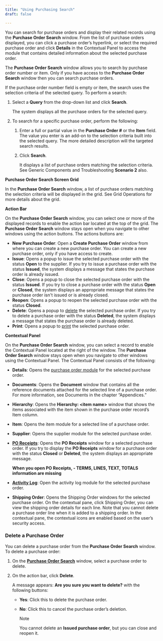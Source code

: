 ```yaml
---
title: "Using Purchasing Search"
draft: false

---
```


You can search for purchase orders and display their related records using the **Purchase Order Search** window. From the list of purchase orders displayed, you can click a purchase order’s hyperlink, or select the required purchase order and click **Details** in the Contextual Panel to access the module that contains detailed information about the selected purchase order.

The **Purchase Order Search** window allows you to search by purchase order number or item. Only if you have access to the **Purchase Order Search** window then you can search purchase orders.

If the purchase order number field is empty or item, the search uses the selection criteria of the selected query. 
To perform a search:

1.  Select a **Query** from the drop-down list and click **Search**.

    The system displays all the purchase orders for the selected query.

1.  To search for a specific purchase order, perform the following:

    1.  Enter a full or partial value in the **Purchase Order #** or the **Item** field.    The value you enter is an add-on to the selection criteria built into the selected query. The more detailed description will the targeted search results.

    2. Click **Search**.

        It displays a list of purchase orders matching the selection criteria. See Generic Components and Troubleshooting **Scenario 2** also.
    
**Purchase Order Search Screen Grid**

In the **Purchase Order Search** window, a list of purchase orders matching the selection criteria will be displayed in the grid. See Grid Operations for more details about the grid.

**Action Bar**

On the **Purchase Order Search** window, you can select one or more of the displayed records to enable the action bar located at the top of the grid. The **Purchase Order Search** window stays open when you navigate to other windows using the action buttons. The actions buttons are:

-   **New Purchase Order**: Open a **Create Purchase Order** window from where you can create a new purchase order. You can create a new purchase order, only if you have access to create.
-   **Issue**: Opens a popup to issue the selected purchase order with the status **Open** to the supplier. If you try to issue a purchase order with the status **Issued**, the system displays a message that states the purchase order is already issued.
-   **Close**: Opens a popup to close the selected purchase order with the status **Issued**. If you try to close a purchase order with the status **Open** or **Closed**, the system displays an appropriate message that states the purchase order isn't issued or is already closed.
-   **Reopen**: Opens a popup to reopen the selected purchase order with the status **Closed**.
-   **Delete**: Opens a popup to [delete](#delete-a-purchase-order) the selected purchase order. If you try to delete a purchase order with the status **Deleted**, the system displays a message that states the purchase order is already deleted.
-   **Print**: Opens a popup to [print](Create-a-New-Purchase-Order.md#print-a-purchase-order) the selected purchase order.

**Contextual Panel**

On the **Purchase Order Search** window, you can select a record to enable the Contextual Panel located at the right of the window. The **Purchase Order Search** window stays open when you navigate to other windows using the Contextual Panel. The Contextual Panel consists of the following:

-   **Details**: Opens the [purchase order module](Using-the-Purchase-Order-Module.md) for the selected purchase order.
-   **Documents**: Opens the **Document** window that contains all the reference documents attached for the selected line of a purchase order. For more information, see Documents in the chapter “Appendices.”
-   **Hierarchy**: Opens the **Hierarchy: \<item name\>** window that shows the items associated with the item shown in the purchase order record’s Item column.
-   **Item**: Opens the item module for a selected line of a purchase order.
-   **Supplier**: Opens the supplier module for the selected purchase order.
-   **[PO Receipts](Create-a-New-Purchase-Order.md#receive-items)**: Opens the **PO Receipts** window for a selected purchase order. If you try to display the **PO Receipts** window for a purchase order with the status **Closed** or **Deleted**, the system displays an appropriate message.

    **When you open PO Receipts, - TERMS, LINES, TEXT, TOTALS information are missing**

-   **[Activity Log](Create-a-New-Purchase-Order.md#view-the-activity-log)**: Open the activity log module for the selected purchase order.
-   **Shipping Order**: Opens the Shipping Order windows for the selected purchase order. On the contextual pane, click Shipping Order, you can view the shipping order details for each line.
Note that you cannot delete a purchase order line when it is added to a shipping order. In the contextual pane, the contextual icons are enabled based on the user’s security access.

### Delete a Purchase Order

You can delete a purchase order from the **Purchase Order Search** window. To delete a purchase order:

1.  On the **[Purchase Order Search](Using-Purchasing-Search.md)** window, select a purchase order to delete.

2.  On the action bar, click **Delete**.

    A message appears: **Are you sure you want to delete?** with the following buttons:

    -   **Yes**: Click this to delete the purchase order.
    -   **No**: Click this to cancel the purchase order’s deletion.
    
        >[!Note] 
        >You cannot delete an **Issued purchase order**, but you can close and reopen it.